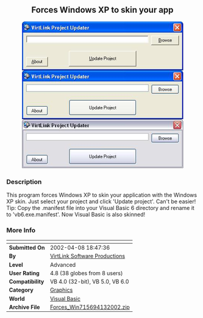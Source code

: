 ﻿<div align="center">

## Forces Windows XP to skin your app

<img src="PIC2002413416275.JPG">
</div>

### Description

This program forces Windows XP to skin your application with the Windows XP skin. Just select your project and click 'Update project'. Can't be easier! Tip: Copy the .manifest file into your Visual Basic 6 directory and rename it to 'vb6.exe.manifest'. Now Visual Basic is also skinned!
 
### More Info
 


<span>             |<span>
---                |---
**Submitted On**   |2002-04-08 18:47:36
**By**             |[VirtLink Software Productions](https://github.com/Planet-Source-Code/PSCIndex/blob/master/ByAuthor/virtlink-software-productions.md)
**Level**          |Advanced
**User Rating**    |4.8 (38 globes from 8 users)
**Compatibility**  |VB 4\.0 \(32\-bit\), VB 5\.0, VB 6\.0
**Category**       |[Graphics](https://github.com/Planet-Source-Code/PSCIndex/blob/master/ByCategory/graphics__1-46.md)
**World**          |[Visual Basic](https://github.com/Planet-Source-Code/PSCIndex/blob/master/ByWorld/visual-basic.md)
**Archive File**   |[Forces\_Win715694132002\.zip](https://github.com/Planet-Source-Code/virtlink-software-productions-forces-windows-xp-to-skin-your-app__1-33755/archive/master.zip)








